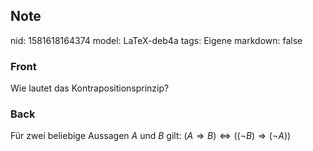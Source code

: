 ## Note
nid: 1581618164374
model: LaTeX-deb4a
tags: Eigene
markdown: false

### Front
Wie lautet das Kontrapositionsprinzip?

### Back
Für zwei beliebige Aussagen $A$ und $B$ gilt: <span>$(A \Rightarrow B) \Leftrightarrow((\neg B) \Rightarrow(\neg A))$</span>
